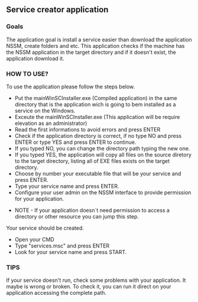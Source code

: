 ## Service creator application
### Goals
The application goal is install a service easier than download the application NSSM, create folders and etc.
This application checks if the machine has the NSSM application in the target directory and if it doesn't exist, the application download it.

### HOW TO USE?

To use the application please follow the steps below.

- Put the mainWinSCInstaller.exe (Compiled application) in the same directory that is the application wich is going to bem installed as a service on the Windows.
- Exceute the mainWinSCInstaller.exe (This application will be require elevation as an administrator)
- Read the first informations to avoid errors and press ENTER
- Check if the application directory is correct, if no type NO and press ENTER or type YES and press ENTER to continue.
- If you typed NO, you can change the directory path typing the new one.
- If you typed YES, the application will copy all files on the source diretory to the target directory, listing all of EXE files exists on the target directory.
- Choose by number your executable file that will be your service and press ENTER.
- Type your service name and press ENTER.
- Configure your user admin on the NSSM interface to provide permission for your application.
+ NOTE - If your application doesn`t need permission to access a directory or other resource you can jump this step.

Your service should be created.

- Open your CMD
- Type "services.msc" and press ENTER
- Look for your service name and press START.

### TIPS

If your service doesn't run, check some problems with your application. It maybe is wrong or broken.
To check it, you can run it direct on your application accessing the complete path.